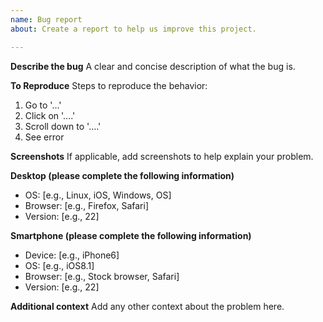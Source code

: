 ```yaml
---
name: Bug report
about: Create a report to help us improve this project.

---
```


**Describe the bug**
A clear and concise description of what the bug is.

**To Reproduce**
Steps to reproduce the behavior:
1. Go to '...'
2. Click on '....'
3. Scroll down to '....'
4. See error

**Screenshots**
If applicable, add screenshots to help explain your problem.

**Desktop (please complete the following information)**
 - OS: [e.g., Linux, iOS, Windows, OS]
 - Browser: [e.g., Firefox, Safari]
 - Version: [e.g., 22]

**Smartphone (please complete the following information)**
 - Device: [e.g., iPhone6]
 - OS: [e.g., iOS8.1]
 - Browser: [e.g., Stock browser, Safari]
 - Version: [e.g., 22]

**Additional context**
Add any other context about the problem here.
